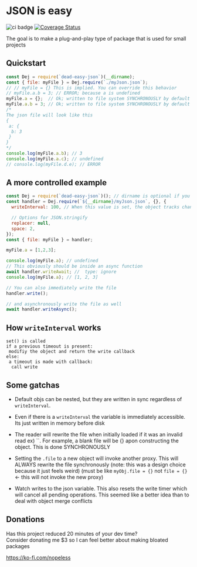 # JSON is easy

![ci badge](https://github.com/nopeless/dead-easy-json/actions/workflows/ci.yaml/badge.svg)
[![Coverage Status](https://coveralls.io/repos/github/nopeless/dead-easy-json/badge.svg?branch=main)](https://coveralls.io/github/nopeless/dead-easy-json?branch=main)

The goal is to make a plug-and-play type of package that is used for small projects

## Quickstart
<!--INJECT ./docs/quickstart.js-->
```js
const Dej = require(`dead-easy-json`)(__dirname);
const { file: myFile } = Dej.require(`./myJson.json`);
// // myFile = {} This is implied. You can override this behavior
// myFile.a.b = 3; // ERROR; because a is undefined
myFile.a = {};  // Ok; written to file system SYNCHRONOUSLY by default
myFile.a.b = 3; // Ok; written to file system SYNCHRONOUSLY by default
/*
The json file will look like this
{
 a: {
  b: 3
 }
}
*/
console.log(myFile.a.b); // 3
console.log(myFile.a.c); // undefined
// console.log(myFile.d.e); // ERROR

```
<!--END ./docs/quickstart.js-->

## A more controlled example
<!--INJECT ./docs/detailed.js-->
```js
const Dej = require(`dead-easy-json`)(); // dirname is optional if you use absolute paths when requiring
const handler = Dej.require(`${__dirname}/myJson.json`, {}, {
  writeInterval: 100, // When this value is set, the object tracks changes and writes those changes at once every interval. Don't worry, it doesn't write when there are no changes. Read # writeInterval section for more

  // Options for JSON.stringify
  replacer: null,
  space: 2,
});
const { file: myFile } = handler;

myFile.a = [1,2,3];

console.log(myFile.a); // undefined
// This obviously should be inside an async function
await handler.writeAwait; //  type: ignore
console.log(myFile.a); // [1, 2, 3]

// You can also immediately write the file
handler.write();

// and asynchronously write the file as well
await handler.writeAsync();

```
<!--END ./docs/detailed.js-->

## How `writeInterval` works

```
set() is called
if a previous timeout is present:
 modifiy the object and return the write callback
else:
 a timeout is made with callback:
  call write
```

## Some gatchas

- Default objs can be nested, but they are written in sync regardless of `writeInterval`.

 - Even if there is a `writeInterval` the variable is immediately accessible. Its just written in memory before disk

 - The reader will rewrite the file when initially loaded if it was an invalid read ex) ``. For example, a blank file will be {} apon constructing the object. This is done SYNCHRONOUSLY

 - Setting the `.file` to a new object will invoke another proxy. This will ALWAYS rewrite the file synchronously (note: this was a design choice because it just feels weird) (must be like `myObj.file = {}` not `file = {}` <- this will not invoke the new proxy)

 - Watch writes to the json variable. This also resets the write timer which will cancel all pending operations. This seemed like a better idea than to deal with object merge conflicts

## Donations
Has this project reduced 20 minutes of your dev time?  
Consider donating me $3 so I can feel better about making bloated packages

https://ko-fi.com/nopeless

